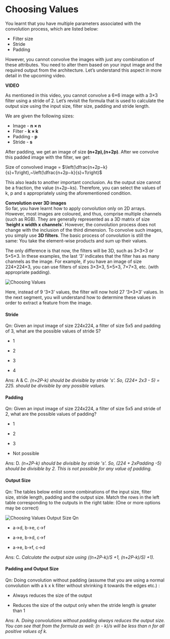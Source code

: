 # Choosing Values

You learnt that you have multiple parameters associated with the convolution process, which are listed below:

-   Filter size
-   Stride
-   Padding

However, you cannot convolve the images with just any combination of these attributes. You need to alter them based on your input image and the required output from the architecture. Let’s understand this aspect in more detail in the upcoming video.

**VIDEO**

As mentioned in this video, you cannot convolve a 6×6 image with a 3×3 filter using a stride of 2. Let’s revisit the formula that is used to calculate the output size using the input size, filter size, padding and stride length. 

We are given the following sizes:

-   Image - **n × n**
-   Filter - **k × k**
-   Padding - **p**
-   Stride - **s**

After padding, we get an image of size **(n+2p),(n+2p)**. After we convolve this padded image with the filter, we get:

Size of convolved image = $\left(\dfrac{n+2p−k}{s}+1\right),~\left(\dfrac{n+2p−k}{s}+1\right)$

This also leads to another important conclusion. As the output size cannot be a fraction, the value (n+2p−ks). Therefore, you can select the values of k, p and s appropriately using the aforementioned condition.

**Convolution over 3D images**  
So far, you have learnt how to apply convolution only on 2D arrays. However, most images are coloured, and thus, comprise multiple channels (such as RGB). They are generally represented as a 3D matrix of size ‘**height x width x channels**’. However, the convolution process does not change with the inclusion of the third dimension. To convolve such images, you simply use **3D filters**. The basic process of convolution is still the same: You take the element-wise products and sum up their values. 

The only difference is that now, the filters will be 3D, such as 3×3×3 or 5×5×3. In these examples, the last ‘3’ indicates that the filter has as many channels as the image. For example, if you have an image of size 224×224×3, you can use filters of sizes 3×3×3, 5×5×3, 7×7×3, etc. (with appropriate padding).

![Choosing Values](https://i.ibb.co/wQLMRkJ/Choosing-Values.jpg)

  
Here, instead of 9 ‘3×3’ values, the filter will now hold 27 ‘3×3×3’ values. In the next segment, you will understand how to determine these values in order to extract a feature from the image. 

#### Stride

Qn: Given an input image of size 224x224, a filter of size 5x5 and padding of 3, what are the possible values of stride S?

- 1

- 2

- 3

- 4

Ans: A & C. *(n+2P-k) should be divisible by stride 's'. So, (224+ 2x3 - 5) = 225. should be divisible by any possible values.*

#### Padding

Qn: Given an input image of size 224x224, a filter of size 5x5 and stride of 2, what are the possible values of padding?

- 1

- 2

- 3

- Not possible

Ans: D. *(n+2P-k) should be divisible by stride 's'. So, (224 + 2xPadding -5) should be divisible by 2. This is not possible for any value of padding.*

#### Output Size

Qn: The tables below enlist some combinations of the input size, filter size, stride length, padding and the output size. Match the rows in the left table corresponding to the outputs in the right table: (One or more options may be correct)

![Choosing Values Output Size Qn](https://i.ibb.co/tp8zBgZ/Choosing-Values-Output-Size-Qn.png)

- a->d, b->e, c->f 

- a->e, b->d, c->f 

- a->e, b->f, c->d

Ans: C. *Calculate the output size using ((n+2P-k)/S +1, (n+2P-k)/S) +1).*

#### Padding and Output Size

Qn: Doing convolution without padding (assume that you are using a normal convolution with a k x k filter without shrinking it towards the edges etc.) : 

- Always reduces the size of the output

- Reduces the size of the output only when the stride length is greater than 1

Ans: A. *Doing convolutions without padding always reduces the output size. You can see that from the formula as well: (n - k)/s will be less than n for all positive values of k.*

